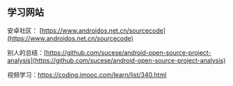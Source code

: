 ## 学习网站 ##

安卓社区： [https://www.androidos.net.cn/sourcecode](https://www.androidos.net.cn/sourcecode)

别人的总结：[https://github.com/sucese/android-open-source-project-analysis](https://github.com/sucese/android-open-source-project-analysis)

视频学习：https://coding.imooc.com/learn/list/340.html